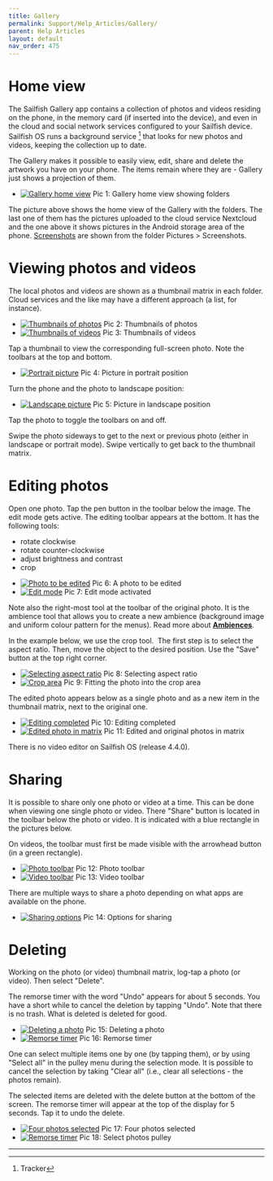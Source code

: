 ```yaml
---
title: Gallery
permalink: Support/Help_Articles/Gallery/
parent: Help Articles
layout: default
nav_order: 475
---
```


# Home view


The Sailfish Gallery app contains a collection of photos and videos residing on the phone, in the memory card (if inserted into the device), and even in the cloud and social network services configured to your Sailfish device. Sailfish OS runs a background service [^1] that looks for new photos and videos, keeping the collection up to date.

The Gallery makes it possible to easily view, edit, share and delete the artwork you have on your phone. The items remain where they are - Gallery just shows a projection of them.

<div class="flex-images" markdown="1">

* <a href="Gallery_home_view.png" class="narrow-image"><img src="Gallery_home_view.png" alt="Gallery home view"></a>
  <span class="md_figcaption">
    Pic 1: Gallery home view showing folders
  </span>
</div>

The picture above shows the home view of the Gallery with the folders. The last one of them has the pictures uploaded to the cloud service Nextcloud and the one above it shows pictures in the Android storage area of the phone. [Screenshots](/Support/Help_Articles/Tips_and_Tricks/#taking-screenshots-screen-captures) are shown from the folder Pictures \> Screenshots.

# Viewing photos and videos

The local photos and videos are shown as a thumbnail matrix in each folder. Cloud services and the like may have a different approach (a list, for instance).

<div class="flex-images" markdown="1">

* <a href="Gallery_photos_as_thumbnails.png"><img src="Gallery_photos_as_thumbnails.png" alt="Thumbnails of photos"></a>
  <span class="md_figcaption">
    Pic 2: Thumbnails of photos
  </span>
* <a href="Gallery_videos_as_thumbnails.png"><img src="Gallery_videos_as_thumbnails.png" alt="Thumbnails of videos"></a>
  <span class="md_figcaption">
    Pic 3: Thumbnails of videos
  </span>
</div>


Tap a thumbnail to view the corresponding full-screen photo. Note the toolbars at the top and bottom.

<div class="flex-images" markdown="1">

* <a href="Gallery_portrait_orientation.png" class="narrow-image"><img src="Gallery_portrait_orientation.png" alt="Portrait picture"></a>
  <span class="md_figcaption">
    Pic 4: Picture in portrait position
  </span>
</div>

Turn the phone and the photo to landscape position:

<div class="flex-images" markdown="1">

* <a href="Gallery_landscape_orientation.png"><img src="Gallery_landscape_orientation.png" alt="Landscape picture"></a>
  <span class="md_figcaption">
     Pic 5: Picture in landscape position
  </span>
</div>

Tap the photo to toggle the toolbars on and off.

Swipe the photo sideways to get to the next or previous photo (either in landscape or portrait mode). Swipe vertically to get back to the thumbnail matrix.

# Editing photos

Open one photo. Tap the pen button in the toolbar below the image. The edit mode gets active. The editing toolbar appears at the bottom. It has the following tools:

* rotate clockwise
* rotate counter-clockwise
* adjust brightness and contrast
* crop

<div class="flex-images" markdown="1">

* <a href="Gallery_cat_photo_original.png"><img src="Gallery_cat_photo_original.png" alt="Photo to be edited"></a>
  <span class="md_figcaption">
    Pic 6: A photo to be edited
  </span>
* <a href="Gallery_edit_mode.png"><img src="Gallery_edit_mode.png" alt="Edit mode"></a>
  <span class="md_figcaption">
    Pic 7: Edit mode activated
  </span>
</div>

Note also the right-most tool at the toolbar of the original photo. It is the ambience tool that allows you to create a new ambience (background image and uniform colour pattern for the menus). Read more about **[Ambiences](/Support/Help_Articles/Ambiences/)**.

In the example below, we use the crop tool.  The first step is to select the aspect ratio. Then, move the object to the desired position. Use the "Save" button at the top right corner.

<div class="flex-images" markdown="1">

* <a href="Gallery_select_aspect_ratio.png"><img src="Gallery_select_aspect_ratio.png" alt="Selecting aspect ratio"></a>
  <span class="md_figcaption">
    Pic 8: Selecting aspect ratio
  </span>
* <a href="Gallery_setting_object_to_aspect_box.png"><img src="Gallery_setting_object_to_aspect_box.png" alt="Crop area"></a>
  <span class="md_figcaption">
    Pic 9: Fitting the photo into the crop area
  </span>
</div>

The edited photo appears below as a single photo and as a new item in the thumbnail matrix, next to the original one.

<div class="flex-images" markdown="1">

* <a href="Gallery_edit_ready.png"><img src="Gallery_edit_ready.png" alt="Editing completed"></a>
  <span class="md_figcaption">
    Pic 10: Editing completed
  </span>
* <a href="Gallery_photos_with_edited_cat_photo.png"><img src="Gallery_photos_with_edited_cat_photo.png" alt="Edited photo in matrix"></a>
  <span class="md_figcaption">
    Pic 11: Edited and original photos in matrix
  </span>
</div>

There is no video editor on Sailfish OS (release 4.4.0).

# Sharing

It is possible to share only one photo or video at a time. This can be done when viewing one single photo or video. There "Share" button is located in the toolbar below the photo or video. It is indicated with a blue rectangle in the pictures below.

On videos, the toolbar must first be made visible with the arrowhead button (in a green rectangle).

<div class="flex-images" markdown="1">

* <a href="Gallery_photo_toolbar.png"><img src="Gallery_photo_toolbar.png" alt="Photo toolbar"></a>
  <span class="md_figcaption">
    Pic 12: Photo toolbar
  </span>
* <a href="Gallery_video_toolbar.png"><img src="Gallery_video_toolbar.png" alt="Video toolbar"></a>
  <span class="md_figcaption">
    Pic 13: Video toolbar
  </span>
</div>

There are multiple ways to share a photo depending on what apps are available on the phone.

<div class="flex-images" markdown="1">

* <a href="Gallery_ways_to_share.png" class="narrow-image"><img src="Gallery_ways_to_share.png" alt="Sharing options"></a>
  <span class="md_figcaption">
    Pic 14: Options for sharing
  </span>
</div>


# Deleting

Working on the photo (or video) thumbnail matrix, log-tap a photo (or video). Then select "Delete".

The remorse timer with the word "Undo" appears for about 5 seconds. You have a short while to cancel the deletion by tapping "Undo".
Note that there is no trash. What is deleted is deleted for good.

<div class="flex-images" markdown="1">

* <a href="Gallery_deleting_one_photo.png"><img src="Gallery_deleting_one_photo.png" alt="Deleting a photo"></a>
  <span class="md_figcaption">
    Pic 15: Deleting a photo
  </span>
* <a href="Gallery_remorse_timer_running.png"><img src="Gallery_remorse_timer_running.png" alt="Remorse timer"></a>
  <span class="md_figcaption">
    Pic 16: Remorse timer
  </span>
</div>

One can select multiple items one by one (by tapping them), or by using "Select all" in the pulley menu during the selection mode. It is possible to cancel the selection by taking "Clear all" (i.e., clear all selections - the photos remain).

The selected items are deleted with the delete button at the bottom of the screen. The remorse timer will appear at the top of the display for 5 seconds. Tap it to undo the delete.

<div class="flex-images" markdown="1">

* <a href="Gallery_4_photos_selected_and_delete_button.png"><img src="Gallery_4_photos_selected_and_delete_button.png" alt="Four photos selected"></a>
  <span class="md_figcaption">
    Pic 17: Four photos selected
  </span>
* <a href="Gallery_select_all_or_clear_all.png"><img src="Gallery_select_all_or_clear_all.png" alt="Remorse timer"></a>
  <span class="md_figcaption">
    Pic 18: Select photos pulley
  </span>
</div>


------

[^1]: Tracker
